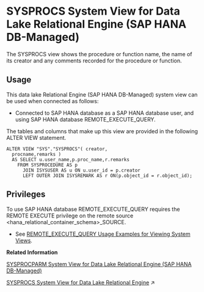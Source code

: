 <!-- loio14c3138ca7ac4e70a0bb3babb3165b28 -->

# SYSPROCS System View for Data Lake Relational Engine \(SAP HANA DB-Managed\)

The SYSPROCS view shows the procedure or function name, the name of its creator and any comments recorded for the procedure or function.



## Usage

This data lake Relational Engine \(SAP HANA DB-Managed\) system view can be used when connected as follows:

-   Connected to SAP HANA database as a SAP HANA database user, and using SAP HANA database REMOTE\_EXECUTE\_QUERY.




The tables and columns that make up this view are provided in the following ALTER VIEW statement.

```
ALTER VIEW "SYS"."SYSPROCS"( creator,
  procname,remarks ) 
  AS SELECT u.user_name,p.proc_name,r.remarks
    FROM SYSPROCEDURE AS p
      JOIN ISYSUSER AS u ON u.user_id = p.creator
      LEFT OUTER JOIN ISYSREMARK AS r ON(p.object_id = r.object_id);
```



<a name="loio14c3138ca7ac4e70a0bb3babb3165b28__section_gj1_wy1_4yb"/>

## Privileges

To use SAP HANA database REMOTE\_EXECUTE\_QUERY requires the REMOTE EXECUTE privilege on the remote source <hana\_relational\_container\_schema\>\_SOURCE.

-   See [REMOTE\_EXECUTE\_QUERY Usage Examples for Viewing System Views](https://help.sap.com/docs/SAP_HANA_DATA_LAKE/a898e08b84f21015969fa437e89860c8/ada51c0074354a5f99b60c14cffb653c.html).

**Related Information**  


[SYSPROCPARM System View for Data Lake Relational Engine \(SAP HANA DB-Managed\)](sysprocparm-system-view-for-data-lake-relational-engine-sap-hana-db-managed-80ec5b7.md "Each row in the SYSPROCPARM system view describes one parameter, result set column, or return value of a procedure or function in the database. The underlying system table for this view is ISYSPROCPARM.")

[SYSPROCS System View for Data Lake Relational Engine](https://help.sap.com/viewer/19b3964099384f178ad08f2d348232a9/2024_3_QRC/en-US/569e62fd205049ecb6f35968ae512de8.html "The SYSPROCS view shows the procedure or function name, the name of its creator and any comments recorded for the procedure or function.") :arrow_upper_right:

